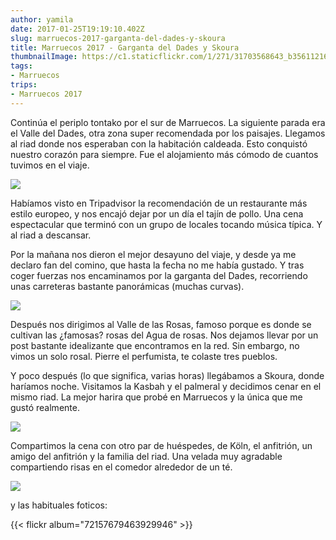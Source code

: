 ```yaml
---
author: yamila
date: 2017-01-25T19:19:10.402Z
slug: marruecos-2017-garganta-del-dades-y-skoura
title: Marruecos 2017 - Garganta del Dades y Skoura
thumbnailImage: https://c1.staticflickr.com/1/271/31703568643_b356112161_c.jpg
tags:
- Marruecos
trips:
- Marruecos 2017
---
```


Continúa el periplo tontako por el sur de Marruecos. La siguiente parada era el Valle del Dades, otra zona super recomendada por los paisajes. Llegamos al riad donde nos esperaban con la habitación caldeada. Esto conquistó nuestro corazón para siempre. Fue el alojamiento más cómodo de cuantos tuvimos en el viaje.

<img src="https://c1.staticflickr.com/1/625/31703567323_07c86c9177_c.jpg" />

Habíamos visto en Tripadvisor la recomendación de un restaurante más estilo europeo, y nos encajó dejar por un día el tajín de pollo. Una cena espectacular que terminó con un grupo de locales tocando música típica. Y al riad a descansar.

Por la mañana nos dieron el mejor desayuno del viaje, y desde ya me declaro fan del comino, que hasta la fecha no me había gustado. Y tras coger fuerzas nos encaminamos por la garganta del Dades, recorriendo unas carreteras bastante panorámicas (muchas curvas).

<img src="https://c1.staticflickr.com/1/271/31703568643_b356112161_c.jpg" />

Después nos dirigimos al Valle de las Rosas, famoso porque es donde se cultivan las ¿famosas? rosas del Agua de rosas. Nos dejamos llevar por un post bastante idealizante que encontramos en la red. Sin embargo, no vimos un solo rosal. Pierre el perfumista, te colaste tres pueblos.

Y poco después (lo que significa, varias horas) llegábamos a Skoura, donde haríamos noche. Visitamos la Kasbah y el palmeral y decidimos cenar en el mismo riad. La mejor harira que probé en Marruecos y la única que me gustó realmente.

<img src="https://c1.staticflickr.com/1/379/31703564013_22ddf8ff1a_c.jpg" />

Compartimos la cena con otro par de huéspedes, de Köln, el anfitrión, un amigo del anfitrión y la familia del riad. Una velada muy agradable compartiendo risas en el comedor alrededor de un té.

<img src="https://c1.staticflickr.com/1/715/32136328910_a5820ac6d1_c.jpg" />

y las habituales foticos:

{{< flickr album="72157679463929946" >}}
